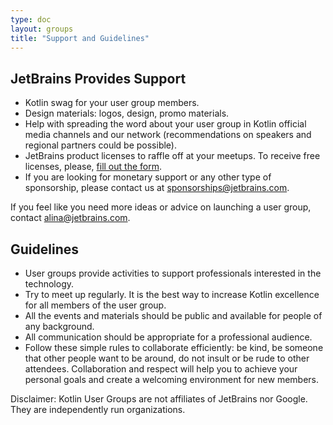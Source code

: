 ```yaml
---
type: doc
layout: groups
title: "Support and Guidelines"
---
```


## JetBrains Provides Support

* Kotlin swag for your user group members.
* Design materials: logos, design, promo materials.
* Help with spreading the word about your user group in Kotlin official media channels and our network 
(recommendations on speakers and regional partners could be possible).
* JetBrains product licenses to raffle off at your meetups. To receive free licenses, please, [fill out the form](https://www.jetbrains.com/community/support/?fromMenu#section=communities).
* If you are looking for monetary support or any other type of sponsorship, please contact us at 
sponsorships@jetbrains.com.

If you feel like you need more ideas or advice on launching a user group, contact [alina@jetbrains.com](mailto:alina@jetbrains.com).

## Guidelines
* User groups provide activities to support professionals interested in the technology.
* Try to meet up regularly. It is the best way to increase Kotlin excellence for all members of the user group.
* All the events and materials should be public and available for people of any background.
* All communication should be appropriate for a professional audience.
* Follow these simple rules to collaborate efficiently: be kind, be someone that other people want to be around, do not insult or be rude to other attendees. Collaboration and respect will help you to achieve your personal goals and create a welcoming environment for new members.

Disclaimer: Kotlin User Groups are not affiliates of JetBrains nor Google. They are independently run organizations.

